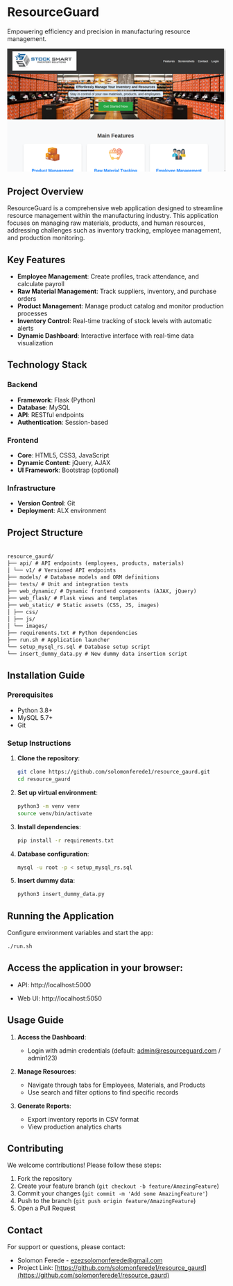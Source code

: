 # ResourceGuard

Empowering efficiency and precision in manufacturing resource management.

![Dashboard](web_dynamic/static/images/dashboard.png)

## Project Overview

ResourceGuard is a comprehensive web application designed to streamline resource management within the manufacturing industry. This application focuses on managing raw materials, products, and human resources, addressing challenges such as inventory tracking, employee management, and production monitoring.

## Key Features

- **Employee Management**: Create profiles, track attendance, and calculate payroll
- **Raw Material Management**: Track suppliers, inventory, and purchase orders
- **Product Management**: Manage product catalog and monitor production processes
- **Inventory Control**: Real-time tracking of stock levels with automatic alerts
- **Dynamic Dashboard**: Interactive interface with real-time data visualization

## Technology Stack

### Backend

- **Framework**: Flask (Python)
- **Database**: MySQL
- **API**: RESTful endpoints
- **Authentication**: Session-based

### Frontend

- **Core**: HTML5, CSS3, JavaScript
- **Dynamic Content**: jQuery, AJAX
- **UI Framework**: Bootstrap (optional)

### Infrastructure

- **Version Control**: Git
- **Deployment**: ALX environment

## Project Structure

```

resource_gaurd/
├── api/ # API endpoints (employees, products, materials)
│ └── v1/ # Versioned API endpoints
├── models/ # Database models and ORM definitions
├── tests/ # Unit and integration tests
├── web_dynamic/ # Dynamic frontend components (AJAX, jQuery)
├── web_flask/ # Flask views and templates
├── web_static/ # Static assets (CSS, JS, images)
│ ├── css/
│ ├── js/
│ └── images/
├── requirements.txt # Python dependencies
├── run.sh # Application launcher
└── setup_mysql_rs.sql # Database setup script
└── insert_dummy_data.py # New dummy data insertion script

```

## Installation Guide

### Prerequisites

- Python 3.8+
- MySQL 5.7+
- Git

### Setup Instructions

1. **Clone the repository**:

   ```bash
   git clone https://github.com/solomonferede1/resource_gaurd.git
   cd resource_gaurd
   ```

2. **Set up virtual environment**:

   ```bash
   python3 -m venv venv
   source venv/bin/activate
   ```

3. **Install dependencies**:

   ```bash
   pip install -r requirements.txt
   ```

4. **Database configuration**:

   ```bash
   mysql -u root -p < setup_mysql_rs.sql
   ```

5. **Insert dummy data**:
   ```bash
   python3 insert_dummy_data.py
   ```

## Running the Application

Configure environment variables and start the app:

```bash
./run.sh
```

## Access the application in your browser:

- API: http://localhost:5000

- Web UI: http://localhost:5050

## Usage Guide

1. **Access the Dashboard**:

   - Login with admin credentials (default: admin@resourceguard.com / admin123)

2. **Manage Resources**:

   - Navigate through tabs for Employees, Materials, and Products
   - Use search and filter options to find specific records

3. **Generate Reports**:
   - Export inventory reports in CSV format
   - View production analytics charts

## Contributing

We welcome contributions! Please follow these steps:

1. Fork the repository
2. Create your feature branch (`git checkout -b feature/AmazingFeature`)
3. Commit your changes (`git commit -m 'Add some AmazingFeature'`)
4. Push to the branch (`git push origin feature/AmazingFeature`)
5. Open a Pull Request

## Contact

For support or questions, please contact:

- Solomon Ferede - ezezsolomonferede@gmail.com
- Project Link: [https://github.com/solomonferede1/resource_gaurd](https://github.com/solomonferede1/resource_gaurd)
